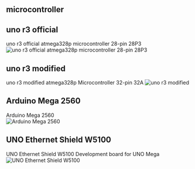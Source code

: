 ## microcontroller


## uno r3 official
uno r3 official atmega328p microcontroller 28-pin 28P3  
![uno r3 official atmega328p microcontroller 28-pin 28P3](https://roboshop.spb.ru/image/cache/catalog/demo/product/Arduino-Uno-R3/Arduino_UNO_R3-800x800.jpg)  
## uno r3 modified
uno r3 modified atmega328p Microcontroller 32-pin 32A
![uno r3 modified](https://roboshop.spb.ru/image/cache/catalog/demo/product/arduino-uno-ch340-800x800.jpg) 
## Arduino Mega 2560
Arduino Mega 2560  
![Arduino Mega 2560](https://roboshop.spb.ru/image/cache/catalog/demo/product/arduino-mega/arduino-mega-2560-800x800.jpg)  
## UNO Ethernet Shield W5100
UNO Ethernet Shield W5100 Development board for UNO Mega
![UNO Ethernet Shield W5100](https://roboshop.spb.ru/image/cache/catalog/demo/product/ethernet-shield-w5100-800x800.jpg)  
## 
  
![]()  
## 
  
![]()  
## 
  
![]()  
## 
  
![]()  
## 
  
![]()  
## 
  
![]()  
